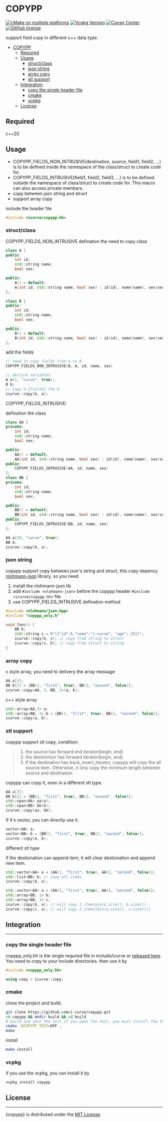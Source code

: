 # COPYPP

[![cMake on multiple platforms](https://github.com/i-curve/copypp/actions/workflows/cmake-multi-platform.yml/badge.svg)](https://github.com/i-curve/copypp/actions/workflows/cmake-multi-platform.yml)
[![Vcpkg Version](https://img.shields.io/vcpkg/v/copypp)](https://vcpkg.link/ports/copypp)
[![Conan Center](https://img.shields.io/conan/v/copypp)](https://conan.io/center/recipes/copypp)
[![GitHub license](https://img.shields.io/badge/license-MIT-blue.svg)](https://raw.githubusercontent.com/nlohmann/json/master/LICENSE.MIT)

support field copy in different c++ data type.

<!-- @import "[TOC]" {cmd="toc" depthFrom=1 depthTo=6 orderedList=false} -->

<!-- code_chunk_output -->

- [COPYPP](#copypp)
  - [Required](#required)
  - [Usage](#usage)
    - [struct/class](#structclass)
    - [json string](#json-string)
    - [array copy](#array-copy)
    - [stl support](#stl-support)
  - [Integration](#integration)
    - [copy the single header file](#copy-the-single-header-file)
    - [cmake](#cmake)
    - [vcpkg](#vcpkg)
  - [License](#license)

<!-- /code_chunk_output -->

## Required

c++20

## Usage

- COPYPP_FIELDS_NON_INTRUSIVE(destination, source, field1, field2, ...) is to be defined inside the namespace of the class/struct to create code for.
- COPYPP_FIELDS_INTRUSIVE(field1, field2, field3, ...) is to be defined outside the namespace of class/struct to create code for. This macro can also access private members.
- copy between json string and struct
- support array copy

include the header file

```c++
#include <icurve/copypp.hh>
```

### struct/class

COPYPP_FIELDS_NON_INTRUSIVE
defination the need to copy class

```c++
class A {
public:
    int id;
    std::string name;
    bool sex;

public:
    A() = default;
    A(int id, std::string name, bool sex) : id(id), name(name), sex(sex) {}
};

class B {
public:
    int id;
    std::string name;
    bool sex;

public:
    B() = default;
    B(int id, std::string name, bool sex) : id(id), name(name), sex(sex) {}
};
```

add the fields

```c++
// need to copy fields from A to B
COPYPP_FIELDS_NON_INTRUSIVE(B, A, id, name, sex)
```

```c++
// declare variables
A a(1, "curve", true);
B b;
// copy a.{fields} the b
icurve::copy(b, a);
```

COPYPP_FIELDS_INTRUSIVE:

defination the class

```c++
class AA {
private:
    int id;
    std::string name;
    bool sex;

public:
    AA() = default;
    AA(int id, std::string name, bool sex) : id(id), name(name), sex(sex) {}
public:
    COPYPP_FIELDS_INTRUSIVE(AA, id, name, sex)
};
class BB {
private:
    int id;
    std::string name;
    bool sex;

public:
    BB() = default;
    BB(int id, std::string name, bool sex) : id(id), name(name), sex(sex) {}
public:
    COPYPP_FIELDS_INTRUSIVE(BB, id, name, sex)
};
```

```c++
AA a(10, "curve", true);
BB b;
icurve::copy(b, a);
```

### json string

copypp support copy between json's string and struct, this copy depency [nlohmann-json](https://github.com/nlohmann/json) library, so you need

1. install the nlohmann-json lib
2. add `#include <nlohmann-json>` before the copypp header `#include <icurve/copypp.hh>` file
3. use COPYPP_FIELDS_INTRUSIVE defination method

```c++
#include <nlohmann/json.hpp>
#include "copypp_only.h"

void func() {
    BB b;
    std::string s = R"({"id":5,"name":"i-curve", "age": 25})";
    icurve::copy(b, s); // copy from string to struct
    icurve::copy(s, b); // copy from struct to string
}
```

### array copy

c style array, you need to delivery the array message

```c++
AA a[3];
BB b[2] = {BB(1, "first", true), BB(2, "second", false)};
icurve::copy<AA, 3, BB, 2>(a, b);
```

c++ style array

```c++
std::array<AA,3> a;
std::array<BB, 2> b = {BB(1, "first", true), BB(2, "second", false)};
icurve::copy(a, b);
```

### stl support

copypp support stl copy, condition:

> 1. the source has forward end iterator(begin, end)
> 2. the destiontion has forward iterator(begin, and)
> 3. if the destination has back_insert_iterator, copypp will copy the all source item. Otherwise, it only copy the minimum length between source and destination

copypp can copy it, even in a different stl type.

```c++
AA a[3];
BB b[2] = {BB(1, "first", true), BB(2, "second", false)};
std::span<AA> aa(a);
std::span<BB> bb(b);
icurve::copy(aa, bb);
```

If it's vector, you can directly use it.

```c++
vector<AA> a;
vector<BB> b = {BB(1, "first", true), BB(2, "second", false)};
icurve::copy(a, b);
```

different stl type

if the destionation can append item, it will clear destionation and append new item.

```c++
std::vector<AA> a = {AA(1, "first", true), AA(2, "second", false)};
std::list<BB> b; // copy all items
icurve::copy(b, a);
```

```c++
std::vector<AA> a = {AA(1, "first", true), AA(2, "second", false)};
std::array<BB, 1> b;
std::array<BB, 3> c;
icurve::copy(b, a); // will copy 1 item(min(a.size(), b.size())
icurve::copy(c, a); // will copy 2 items(min(a.size(), c.size()))
```

## Integration

---

### copy the single header file

copypp_only.hh is the single required file in include/icurve or [released here](https://raw.githubusercontent.com/i-curve/copypp/master/include/icurve/copypp_only.hh). You need to copy to your include directories. then use it by

```c++
#include <copypp_only.hh>

using copy = icurve::copy;
```

### cmake

clone the project and build.

```bash
git clone https://github.com/i-curve/copypp.git
cd copypp && mkdir build && cd build
# build and shut the test.if you open the test, you must install the fmt package.
cmake -DCOPYPP_TEST=OFF .
make
```

install

```bash
make install
```

### vcpkg

if you use the vcpkg, you can install it by

```
vcpkg install copypp
```

## License

---

{copypp} is distributed under the [MIT License](LICENSE).
